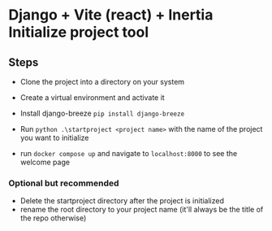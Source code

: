 # Django + Vite (react) + Inertia Initialize project tool
## Steps
- Clone the project into a directory on your system
- Create a virtual environment and activate it
- Install django-breeze `pip install django-breeze`
- Run `python .\startproject <project name>` with the name of the project you want to initialize

- run `docker compose up` and navigate to `localhost:8000` to see the welcome page

### Optional but recommended
- Delete the startproject directory after the project is initialized
- rename the root directory to your project name (it'll always be the title of the repo otherwise)
